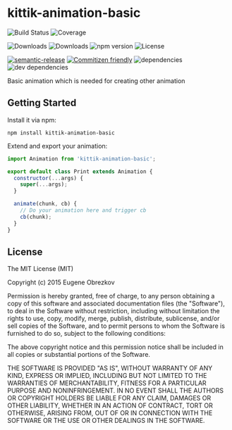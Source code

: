 # kittik-animation-basic

![Build Status](https://img.shields.io/travis/kittikjs/animation-basic.svg)
![Coverage](https://img.shields.io/coveralls/kittikjs/animation-basic.svg)

![Downloads](https://img.shields.io/npm/dm/kittik-animation-basic.svg)
![Downloads](https://img.shields.io/npm/dt/kittik-animation-basic.svg)
![npm version](https://img.shields.io/npm/v/kittik-animation-basic.svg)
![License](https://img.shields.io/npm/l/kittik-animation-basic.svg)

[![semantic-release](https://img.shields.io/badge/%20%20%F0%9F%93%A6%F0%9F%9A%80-semantic--release-e10079.svg)](https://github.com/semantic-release/semantic-release)
[![Commitizen friendly](https://img.shields.io/badge/commitizen-friendly-brightgreen.svg)](http://commitizen.github.io/cz-cli/)
![dependencies](https://img.shields.io/david/kittikjs/animation-basic.svg)
![dev dependencies](https://img.shields.io/david/dev/kittikjs/animation-basic.svg)

Basic animation which is needed for creating other animation

## Getting Started

Install it via npm:

```shell
npm install kittik-animation-basic
```

Extend and export your animation:

```javascript
import Animation from 'kittik-animation-basic';

export default class Print extends Animation {
  constructor(...args) {
    super(...args);
  }

  animate(chunk, cb) {
    // Do your animation here and trigger cb
    cb(chunk);
  }
}
```

## License

The MIT License (MIT)

Copyright (c) 2015 Eugene Obrezkov

Permission is hereby granted, free of charge, to any person obtaining a copy
of this software and associated documentation files (the "Software"), to deal
in the Software without restriction, including without limitation the rights
to use, copy, modify, merge, publish, distribute, sublicense, and/or sell
copies of the Software, and to permit persons to whom the Software is
furnished to do so, subject to the following conditions:

The above copyright notice and this permission notice shall be included in all
copies or substantial portions of the Software.

THE SOFTWARE IS PROVIDED "AS IS", WITHOUT WARRANTY OF ANY KIND, EXPRESS OR
IMPLIED, INCLUDING BUT NOT LIMITED TO THE WARRANTIES OF MERCHANTABILITY,
FITNESS FOR A PARTICULAR PURPOSE AND NONINFRINGEMENT. IN NO EVENT SHALL THE
AUTHORS OR COPYRIGHT HOLDERS BE LIABLE FOR ANY CLAIM, DAMAGES OR OTHER
LIABILITY, WHETHER IN AN ACTION OF CONTRACT, TORT OR OTHERWISE, ARISING FROM,
OUT OF OR IN CONNECTION WITH THE SOFTWARE OR THE USE OR OTHER DEALINGS IN THE
SOFTWARE.
